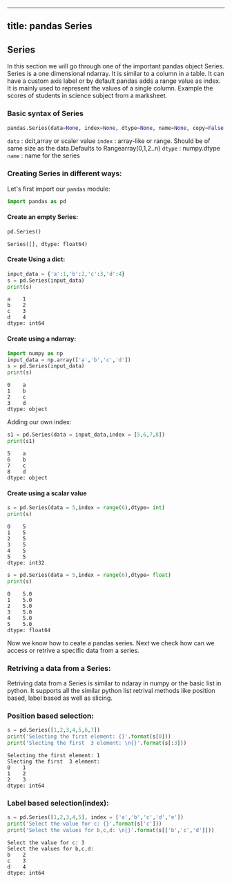 
---
title: pandas Series
---

## Series

In this section we will go through one of the important pandas object Series. Series is a one dimensional ndarray. It is similar to a column in a table. It can have a custom axis label or by default pandas adds a range value as index. It is mainly used to represent the values of a single column. Example the scores of students in science subject from a marksheet.

### Basic syntax of Series


```python
pandas.Series(data=None, index=None, dtype=None, name=None, copy=False, fastpath=False)
```

`data`  : dcit,array or scaler value
`index` : array-like or range. Should be of same size as the data.Defaults to Rangearray(0,1,2..n)
`dtype` : numpy.dtype
`name`  : name for the series

### Creating Series in different ways:

Let's first import our `pandas` module:


```python
import pandas as pd
```

#### Create an empty Series:


```python
pd.Series()
```




    Series([], dtype: float64)



#### Create Using a dict:


```python
input_data = {'a':1,'b':2,'c':3,'d':4}
s = pd.Series(input_data)
print(s)
```

    a    1
    b    2
    c    3
    d    4
    dtype: int64
    

#### Create using a ndarray:


```python
import numpy as np
input_data = np.array(['a','b','c','d'])
s = pd.Series(input_data)
print(s)
```

    0    a
    1    b
    2    c
    3    d
    dtype: object
    

Adding our own index:


```python
s1 = pd.Series(data = input_data,index = [5,6,7,8])
print(s1)
```

    5    a
    6    b
    7    c
    8    d
    dtype: object
    

#### Create using a scalar value


```python
s = pd.Series(data = 5,index = range(6),dtype= int)
print(s)
```

    0    5
    1    5
    2    5
    3    5
    4    5
    5    5
    dtype: int32
    


```python
s = pd.Series(data = 5,index = range(6),dtype= float)
print(s)
```

    0    5.0
    1    5.0
    2    5.0
    3    5.0
    4    5.0
    5    5.0
    dtype: float64
    

Now we know how to ceate a pandas series. Next we check how can we access or retrive a specific data from a series.

### Retriving a data from a Series:

Retriving data from a Series is similar to ndaray in numpy or the basic list in python. It supports all the similar python list retrival methods like position based, label based as well as slicing.

### Position based selection:


```python
s = pd.Series([1,2,3,4,5,6,7])
print('Selecting the first element: {}'.format(s[0]))
print('Slecting the first  3 element: \n{}'.format(s[:3]))
```

    Selecting the first element: 1
    Slecting the first  3 element: 
    0    1
    1    2
    2    3
    dtype: int64
    

### Label based selection(index):


```python
s = pd.Series([1,2,3,4,5], index = ['a','b','c','d','e'])
print('Select the value for c: {}'.format(s['c']))
print('Select the values for b,c,d: \n{}'.format(s[['b','c','d']]))
```

    Select the value for c: 3
    Select the values for b,c,d: 
    b    2
    c    3
    d    4
    dtype: int64
    


```python

```


```python

```


```python

```
